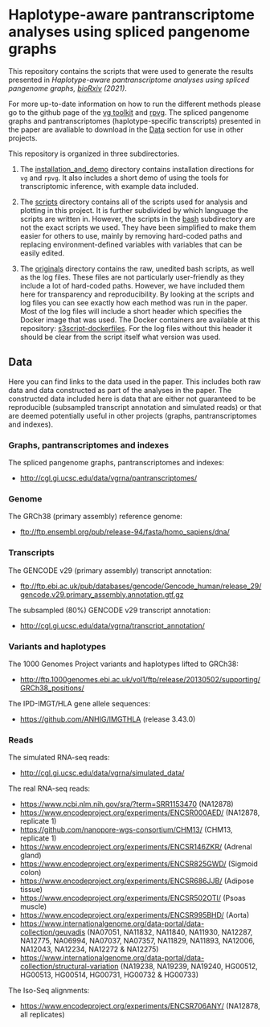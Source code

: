 # Haplotype-aware pantranscriptome analyses using spliced pangenome graphs

This repository contains the scripts that were used to generate the results presented in *Haplotype-aware pantranscriptome analyses using spliced pangenome graphs, [bioRxiv](https://doi.org/10.1101/2021.03.26.437240) (2021)*.  

For more up-to-date information on how to run the different methods please go to the github page of the [vg toolkit](https://github.com/vgteam/vg) and [rpvg](https://github.com/jonassibbesen/rpvg). The spliced pangenome graphs and pantranscriptomes (haplotype-specific transcripts) presented in the paper are avaliable to download in the [Data](#Data) section for use in other projects.

This repository is organized in three subdirectories.

1. The [installation_and_demo](https://github.com/jonassibbesen/vgrna-project-paper/tree/main/installation_and_demo) directory contains installation directions for `vg` and `rpvg`. It also includes a short demo of using the tools for transcriptomic inference, with example data included.

2. The [scripts](https://github.com/jonassibbesen/vgrna-project-paper/tree/main/scripts) directory contains all of the scripts used for analysis and plotting in this project. It is further subdivided by which language the scripts are written in. However, the scripts in the [bash](https://github.com/jonassibbesen/vgrna-project-paper/tree/main/scripts/bash) subdirectory are not the exact scripts we used. They have been simplified to make them easier for others to use, mainly by removing hard-coded paths and replacing environment-defined variables with variables that can be easily edited.

3. The [originals](https://github.com/jonassibbesen/vgrna-project-paper/tree/main/originals) directory contains the raw, unedited bash scripts, as well as the log files. These files are not particularly user-friendly as they include a lot of hard-coded paths. However, we have included them here for transparency and reproducibility. By looking at the scripts and log files you can see exactly how each method was run in the paper. Most of the log files will include a short header which specifies the Docker image that was used. The Docker containers are available at this repository: [s3script-dockerfiles](https://github.com/jonassibbesen/s3script-dockerfiles). For the log files without this header it should be clear from the script itself what version was used. 

## Data

Here you can find links to the data used in the paper. This includes both raw data and data constructed as part of the analyses in the paper. The constructed data included here is data that are either not guaranteed to be reproducible (subsampled transcript annotation and simulated reads) or that are deemed potentially useful in other projects (graphs, pantranscriptomes and indexes).

### Graphs, pantranscriptomes and indexes

The spliced pangenome graphs, pantranscriptomes and indexes:

* http://cgl.gi.ucsc.edu/data/vgrna/pantranscriptomes/

### Genome

The GRCh38 (primary assembly) reference genome:

* ftp://ftp.ensembl.org/pub/release-94/fasta/homo_sapiens/dna/

### Transcripts

The GENCODE v29 (primary assembly) transcript annotation:

* ftp://ftp.ebi.ac.uk/pub/databases/gencode/Gencode_human/release_29/gencode.v29.primary_assembly.annotation.gtf.gz 

The subsampled (80%) GENCODE v29 transcript annotation:

* http://cgl.gi.ucsc.edu/data/vgrna/transcript_annotation/

### Variants and haplotypes

The 1000 Genomes Project variants and haplotypes lifted to GRCh38:

* http://ftp.1000genomes.ebi.ac.uk/vol1/ftp/release/20130502/supporting/GRCh38_positions/ 

The IPD-IMGT/HLA gene allele sequences: 

* https://github.com/ANHIG/IMGTHLA (release 3.43.0)

### Reads

The simulated RNA-seq reads:

* http://cgl.gi.ucsc.edu/data/vgrna/simulated_data/

The real RNA-seq reads:

* https://www.ncbi.nlm.nih.gov/sra/?term=SRR1153470 (NA12878)
* https://www.encodeproject.org/experiments/ENCSR000AED/ (NA12878, replicate 1)
* https://github.com/nanopore-wgs-consortium/CHM13/ (CHM13, replicate 1)
* https://www.encodeproject.org/experiments/ENCSR146ZKR/ (Adrenal gland)
* https://www.encodeproject.org/experiments/ENCSR825GWD/ (Sigmoid colon)
* https://www.encodeproject.org/experiments/ENCSR686JJB/ (Adipose tissue)
* https://www.encodeproject.org/experiments/ENCSR502OTI/ (Psoas muscle)
* https://www.encodeproject.org/experiments/ENCSR995BHD/ (Aorta)
* https://www.internationalgenome.org/data-portal/data-collection/geuvadis (NA07051, NA11832, NA11840, NA11930, NA12287, NA12775, NA06994, NA07037, NA07357, NA11829, NA11893, NA12006, NA12043, NA12234, NA12272 & NA12275)
* https://www.internationalgenome.org/data-portal/data-collection/structural-variation (NA19238, NA19239, NA19240, HG00512, HG00513, HG00514, HG00731, HG00732 & HG00733)

The Iso-Seq alignments:

* https://www.encodeproject.org/experiments/ENCSR706ANY/ (NA12878, all replicates)

